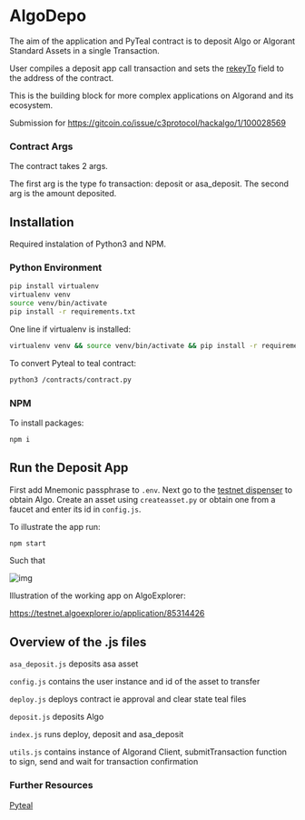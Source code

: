 # AlgoDepo

The aim of the application and PyTeal contract is to deposit Algo or Algorant Standard Assets in a single Transaction.

User compiles a deposit app call transaction and sets the [rekeyTo](https://developer.algorand.org/docs/get-details/transactions/transactions/#common-fields-header-and-type) field to the address of the contract.

This is the building block for more complex applications on Algorand and its ecosystem.

Submission for https://gitcoin.co/issue/c3protocol/hackalgo/1/100028569

### Contract Args

The contract takes 2 args.

The first arg is the type fo transaction: deposit or asa_deposit.
The second arg is the amount deposited.
## Installation 

Required instalation of Python3 and NPM.

### Python Environment

```bash
pip install virtualenv
virtualenv venv
source venv/bin/activate
pip install -r requirements.txt
```

One line if virtualenv is installed:

```bash
virtualenv venv && source venv/bin/activate && pip install -r requirements.txt
```

To convert Pyteal to teal contract:
```bash
python3 /contracts/contract.py
```

### NPM

To install packages:
```bash
npm i
```

## Run the Deposit App

First add Mnemonic passphrase to ```.env```.
Next go to the [testnet dispenser](https://dispenser.testnet.aws.algodev.network/) to obtain Algo. Create an asset using ```createasset.py``` or obtain one from a faucet and enter its id in ```config.js```.

To illustrate the app run:

```bash
npm start
```

Such that

![img](https://i.imgur.com/qwBnpYV.png)

Illustration of the working app on AlgoExplorer:

https://testnet.algoexplorer.io/application/85314426

## Overview of the .js files

```asa_deposit.js``` deposits asa asset

```config.js``` contains the user instance and id of the asset to transfer

```deploy.js``` deploys contract ie approval and clear state teal files

```deposit.js``` deposits Algo

```index.js``` runs deploy, deposit and asa_deposit 

```utils.js``` contains instance of Algorand Client, submitTransaction function to sign, send and wait for transaction confirmation

### Further Resources

[Pyteal](https://pyteal.readthedocs.io/en/stable/index.html)